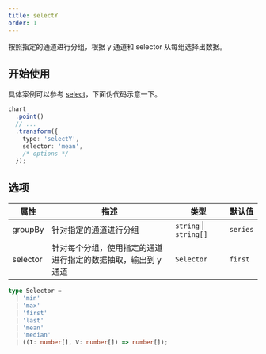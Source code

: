```yaml
---
title: selectY
order: 1
---
```


按照指定的通道进行分组，根据 y 通道和 selector 从每组选择出数据。

## 开始使用

具体案例可以参考 [select](/manual/core/transform/select)，下面伪代码示意一下。

```ts
chart
  .point()
  // ...
  .transform({
    type: 'selectY',
    selector: 'mean',
    /* options */
  });
```

## 选项

| 属性               | 描述                                           | 类型                     | 默认值                 |
|-------------------|------------------------------------------------|-------------------------|-----------------------|
| groupBy           | 针对指定的通道进行分组                             | `string` \| `string[]`  | `series`              |  
| selector          | 针对每个分组，使用指定的通道进行指定的数据抽取，输出到 y 通道 | `Selector`         | `first`               |

```ts
type Selector =
  | 'min'
  | 'max'
  | 'first'
  | 'last'
  | 'mean'
  | 'median'
  | ((I: number[], V: number[]) => number[]);
```

